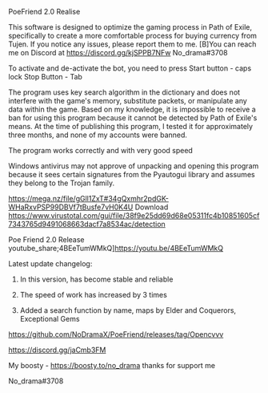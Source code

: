 PoeFriend 2.0 Realise

This software is designed to optimize the gaming process in Path of Exile, specifically to create a more comfortable process for buying currency from Tujen. If you notice any issues, please report them to me. [B]You can reach me on Discord at https://discord.gg/kjSPPB7NFw No_drama#3708

To activate and de-activate the bot, you need to press Start button - caps lock Stop Button - Tab

The program uses key search algorithm in the dictionary  and does not interfere with the game's memory, substitute packets, or manipulate any data within the game. Based on my knowledge, it is impossible to receive a ban for using this program because it cannot be detected by Path of Exile's means. At the time of publishing this program, I tested it for approximately three months, and none of my accounts were banned.


The program works correctly and with very good speed

Windows antivirus may not approve of unpacking and opening this program because it sees certain signatures from the Pyautogui library and assumes they belong to the Trojan family.


https://mega.nz/file/gGll1ZxT#34gQxmhr2pdGK-WHaRxvPSP99DBVf7tBusfe7vH0K4U Download
https://www.virustotal.com/gui/file/38f9e25dd69d68e05311fc4b10851605cf7343765d9491068663dacf7a8534ac/detection

Poe Friend 2.0 Release
youtube_share;4BEeTumWMkQ]https://youtu.be/4BEeTumWMkQ



Latest update changelog:

 1. In this version, has become stable and reliable

 2. The speed of work has increased by 3 times

 3. Added a search function by name, maps by Elder and Coquerors, Exceptional Gems

https://github.com/NoDramaX/PoeFriend/releases/tag/Opencvvv

https://discord.gg/jaCmb3FM

My boosty - https://boosty.to/no_drama thanks for support me

No_drama#3708

